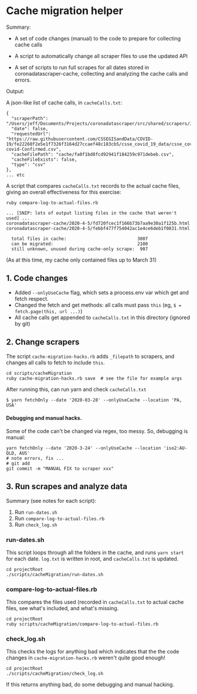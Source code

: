 # Cache migration helper

Summary:

* A set of code changes (manual) to the code to prepare for collecting
  cache calls

* A script to automatically change all scraper files to use the
  updated API

* A set of scripts to run full scrapes for all dates stored in
  coronadatascraper-cache, collecting and analyzing the cache calls
  and errors.

Output:

A json-like list of cache calls, in `cacheCalls.txt`:

```
{
  "scraperPath": "/Users/jeff/Documents/Projects/coronadatascraper/src/shared/scrapers/JHU.js",
  "date": false,
  "requestedUrl": "https://raw.githubusercontent.com/CSSEGISandData/COVID-19/fe22260f2e5e1f7326f3164d27ccaef48c183cb5/csse_covid_19_data/csse_covid_19_time_series/time_series_19-covid-Confirmed.csv",
  "cacheFilePath": "cache/fa0f1bd8fcd92941f184259c971debeb.csv",
  "cacheFileExists": false,
  "type": "csv"
},
... etc
```

A script that compares `cacheCalls.txt` records to the actual cache
files, giving an overall effectiveness for this exercise:

```
ruby compare-log-to-actual-files.rb

... [SNIP: lots of output listing files in the cache that weren't used] ...
coronadatascraper-cache/2020-4-5/fd720fcec1f166b73b7aa9e30a1f125b.html
coronadatascraper-cache/2020-4-5/febbf477f754042ac1e4ce6deb1f0831.html

  total files in cache:                           3007
  can be migrated:                                2100
  still unknown, unused during cache-only scrape:  907
```

(As at this time, my cache only contained files up to March 31)


## 1. Code changes

* Added `--onlyUseCache` flag, which sets a process.env var which get and fetch respect.
* Changed the fetch and get methods: all calls must pass `this` (eg, `$ = fetch.page(this, url ...)`)
* All cache calls get appended to `cacheCalls.txt` in this directory (ignored by git)


## 2. Change scrapers

The script `cache-migration-hacks.rb` adds `_filepath` to scrapers,
and changes all calls to fetch to include `this`.

```
cd scripts/cacheMigration
ruby cache-migration-hacks.rb save  # see the file for example args
```

After running this, can run yarn and check `cacheCalls.txt`

```
$ yarn fetchOnly --date '2020-03-28' --onlyUseCache --location 'PA, USA'
```

#### Debugging and manual hacks.

Some of the code can't be changed via regex, too messy.  So, debugging is manual:

```
yarn fetchOnly --date '2020-3-24' --onlyUseCache --location 'iso2:AU-QLD, AUS'
# note errors, fix ...
# git add
git commit -m "MANUAL FIX to scraper xxx"
```

## 3. Run scrapes and analyze data

Summary (see notes for each script):

1. Run `run-dates.sh`
2. Run `compare-log-to-actual-files.rb`
3. Run `check_log.sh`


### run-dates.sh

This script loops through all the folders in the cache, and runs `yarn
start` for each date.  `log.txt` is written in root, and
`cacheCalls.txt` is updated.

```
cd projectRoot
./scripts/cacheMigration/run-dates.sh
```

### compare-log-to-actual-files.rb

This compares the files used (recorded in `cacheCalls.txt` to actual
cache files, see what's included, and what's missing.

```
cd projectRoot
ruby scripts/cacheMigration/compare-log-to-actual-files.rb
```

### check_log.sh

This checks the logs for anything bad which indicates that the the code changes in `cache-migration-hacks.rb` weren't quite good enough!

```
cd projectRoot
./scripts/cacheMigration/check_log.sh
```

If this returns anything bad, do some debugging and manual hacking.

